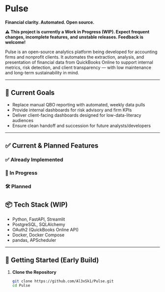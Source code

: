 # Pulse

**Financial clarity. Automated. Open source.**

**⚠️ This project is currently a Work in Progress (WIP). Expect frequent changes, incomplete features, and unstable releases. Feedback is welcome!**

Pulse is an open-source analytics platform being developed for accounting firms and nonprofit clients. It automates the extraction, analysis, and presentation of financial data from QuickBooks Online to support internal metrics, risk detection, and client transparency — with low maintenance and long-term sustainability in mind.

---

## 🔧 Current Goals

- Replace manual QBO reporting with automated, weekly data pulls
- Provide internal dashboards for risk advisory and firm KPIs
- Deliver client-facing dashboards designed for low-data-literacy audiences
- Ensure clean handoff and succession for future analysts/developers

---

## ✅ Current & Planned Features

### ✅ Already Implemented

### 🔄 In Progress

### 🛠 Planned

## 📦 Tech Stack (WIP)
- Python, FastAPI, Streamlit
- PostgreSQL, SQLAlchemy
- OAuth2 (QuickBooks Online API)
- Docker, Docker Compose
- pandas, APScheduler

---

## 🚀 Getting Started (Early Build)

1. **Clone the Repository**
   ```bash
   git clone https://github.com/Al3xSk1/Pulse.git
   cd Pulse
